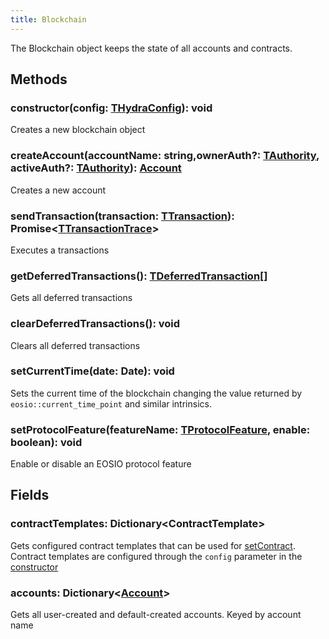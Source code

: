 ```yaml
---
title: Blockchain
---
```


The Blockchain object keeps the state of all accounts and contracts.


## Methods

### constructor(config: [THydraConfig](./types.md#thydraconfig)): void

Creates a new blockchain object

### createAccount(accountName: string,ownerAuth?: [TAuthority](./types.md#tauthority), activeAuth?: [TAuthority](./types.md#tauthority)): [Account](./account.md)

Creates a new account

### sendTransaction(transaction: [TTransaction](./types.md#ttransaction)): Promise<[TTransactionTrace](./types.md#ttransactiontrace)\>

Executes a transactions

### getDeferredTransactions(): [TDeferredTransaction](./types.md#tdeferredtransaction)[]

Gets all deferred transactions

### clearDeferredTransactions(): void

Clears all deferred transactions

### setCurrentTime(date: Date): void

Sets the current time of the blockchain changing the value returned by `eosio::current_time_point` and similar intrinsics.

### setProtocolFeature(featureName: [TProtocolFeature](./types.md#tprotocolfeatures), enable: boolean): void

Enable or disable an EOSIO protocol feature

## Fields

### contractTemplates: Dictionary<ContractTemplate\>

Gets configured contract templates that can be used for [setContract](./account.md#setcontractcontract-contract-void).
Contract templates are configured through the `config` parameter in the [constructor](./blockchain.md#constructorconfig-thydraconfig-void)

### accounts: Dictionary<[Account](./account.md)\>

Gets all user-created and default-created accounts. Keyed by account name
